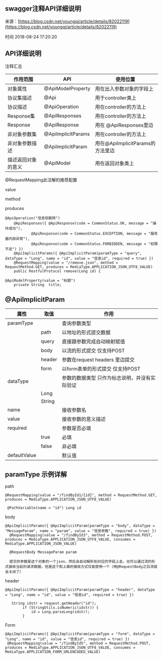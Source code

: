 ## swagger注释API详细说明

来源：[https://blog.csdn.net/youngqj/article/details/82022119](https://blog.csdn.net/youngqj/article/details/82022119)

时间 2018-08-24 17:20:20



## API详细说明

注释汇总

| 作用范围 | API | 使用位置 |
| - | - | - |
| 对象属性 | @ApiModelProperty | 用在出入参数对象的字段上 |
| 协议集描述 | @Api | 用于controller类上 |
| 协议描述 | @ApiOperation | 用在controller的方法上 |
| Response集 | @ApiResponses | 用在controller的方法上 |
| Response | @ApiResponse | 用在 @ApiResponses里边 |
| 非对象参数集 | @ApiImplicitParams | 用在controller的方法上 |
| 非对象参数描述 | @ApiImplicitParam | 用在@ApiImplicitParams的方法里边 |
| 描述返回对象的意义 | @ApiModel | 用在返回对象类上 |
  


@RequestMapping此注解的推荐配置

value 

method 

produces

```
@ApiOperation("信息软删除")
    @ApiResponses({ @ApiResponse(code = CommonStatus.OK, message = "操作成功"),
            @ApiResponse(code = CommonStatus.EXCEPTION, message = "服务器内部异常"),
            @ApiResponse(code = CommonStatus.FORBIDDEN, message = "权限不足") })
    @ApiImplicitParams({ @ApiImplicitParam(paramType = "query", dataType = "Long", name = "id", value = "信息id", required = true) })
    @RequestMapping(value = "/remove.json", method = RequestMethod.GET, produces = MediaType.APPLICATION_JSON_UTF8_VALUE)
    public RestfulProtocol remove(Long id) {
```

```
@ApiModelProperty(value = "标题")
    private String  title;
```


## @ApiImplicitParam

| 属性 | 取值 | 作用 |
| - | - | - |
| paramType |  | 查询参数类型 |
| | path | 以地址的形式提交数据 |
| | query | 直接跟参数完成自动映射赋值 |
| | body | 以流的形式提交 仅支持POST |
| | header | 参数在request headers 里边提交 |
| | form | 以form表单的形式提交 仅支持POST |
| dataType |  | 参数的数据类型 只作为标志说明，并没有实际验证 |
| | Long | |
| | String | |
| name |  | 接收参数名 |
| value |  | 接收参数的意义描述 |
| required |  | 参数是否必填 |
| | true | 必填 |
| | false | 非必填 |
| defaultValue |  | 默认值 |
  


## paramType 示例详解  

path

```
@RequestMapping(value = "/findById1/{id}", method = RequestMethod.GET, produces = MediaType.APPLICATION_JSON_UTF8_VALUE)

 @PathVariable(name = "id") Long id
```

body

```
@ApiImplicitParams({ @ApiImplicitParam(paramType = "body", dataType = "MessageParam", name = "param", value = "信息参数", required = true) })
  @RequestMapping(value = "/findById3", method = RequestMethod.POST, produces = MediaType.APPLICATION_JSON_UTF8_VALUE, consumes = MediaType.APPLICATION_JSON_VALUE)

  @RequestBody MessageParam param

  提交的参数是这个对象的一个json，然后会自动解析到对应的字段上去，也可以通过流的形式接收当前的请求数据，但是这个和上面的接收方式仅能使用一个（用@RequestBody之后流就会关闭了）
```

header

```
@ApiImplicitParams({ @ApiImplicitParam(paramType = "header", dataType = "Long", name = "id", value = "信息id", required = true) }) 

   String idstr = request.getHeader("id");
        if (StringUtils.isNumeric(idstr)) {
            id = Long.parseLong(idstr);
        }
```

Form

```
@ApiImplicitParams({ @ApiImplicitParam(paramType = "form", dataType = "Long", name = "id", value = "信息id", required = true) })
 @RequestMapping(value = "/findById5", method = RequestMethod.POST, produces = MediaType.APPLICATION_JSON_UTF8_VALUE, consumes = MediaType.APPLICATION_FORM_URLENCODED_VALUE)
```

